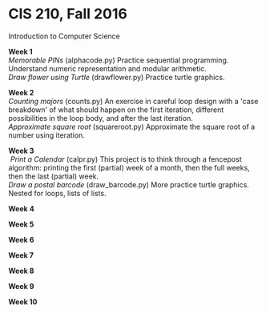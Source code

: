 # CIS 210, Fall 2016
Introduction to Computer Science

**Week 1** <br>
  *Memorable PINs* (alphacode.py) Practice sequential programming. Understand numeric representation and modular arithmetic. <br>
  *Draw flower using Turtle* (drawflower.py) Practice turtle graphics.
  
**Week 2** <br>
  *Counting majors* (counts.py) An exercise in careful loop design with a 'case breakdown' of what should happen on the first iteration,        different possibilities in the loop body, and after the last iteration. <br>
  *Approximate square root* (squareroot.py) Approximate the square root of a number using iteration.
 
**Week 3** <br>
  *Print a Calendar* (calpr.py) This project is to think through a fencepost algorithm: printing the first (partial) week of a month, then the full weeks, then the last (partial) week. <br>
  *Draw a postal barcode* (draw_barcode.py) More practice turtle graphics. Nested for loops, lists of lists.
 
**Week 4** <br>
 
**Week 5** <br>
 
**Week 6** <br>
 
**Week 7** <br>
 
**Week 8** <br>
 
**Week 9** <br>
 
**Week 10** <br>
